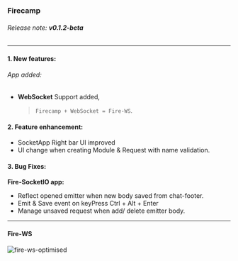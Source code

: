 ### Firecamp    
###### Release note: **v0.1.2-beta**
------------------

#### **1. New features:**

###### App added:
- **WebSocket** Support added, 
    > `Firecamp + WebSocket = Fire-WS`.

#### **2. Feature enhancement:**
    
- SocketApp Right bar UI improved
- UI change when creating Module & Request with name validation.

#### **3. Bug Fixes:**

**Fire-SocketIO app:**

- Reflect opened emitter when new body saved from chat-footer.
- Emit & Save event on keyPress Ctrl + Alt + Enter
- Manage unsaved request when add/ delete emitter body.    

----------

#### Fire-WS
![fire-ws-optimised](https://user-images.githubusercontent.com/5078921/51830281-7f632480-2315-11e9-8966-2f7fe7a01df1.gif)
